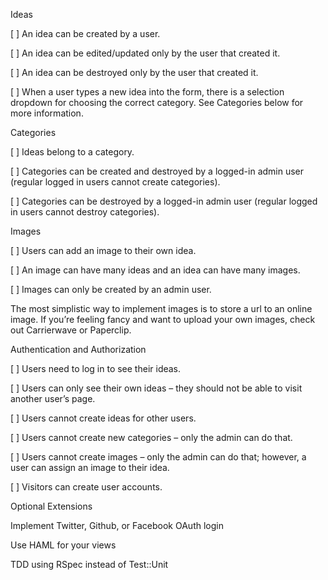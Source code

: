 Ideas

[ ] An idea can be created by a user.

[ ] An idea can be edited/updated only by the user that created it.

[ ] An idea can be destroyed only by the user that created it.

[ ] When a user types a new idea into the form, there is a selection dropdown for choosing the correct category. See Categories below for more information.

Categories

[ ] Ideas belong to a category.

[ ] Categories can be created and destroyed by a logged-in admin user (regular logged in users cannot create categories).

[ ] Categories can be destroyed by a logged-in admin user (regular logged in users cannot destroy categories).

Images

[ ] Users can add an image to their own idea.

[ ] An image can have many ideas and an idea can have many images.

[ ] Images can only be created by an admin user.

The most simplistic way to implement images is to store a url to an online image. If you’re feeling fancy and want to upload your own images, check out Carrierwave or Paperclip.

Authentication and Authorization

[ ] Users need to log in to see their ideas.

[ ] Users can only see their own ideas – they should not be able to visit another user’s page.

[ ] Users cannot create ideas for other users.

[ ] Users cannot create new categories – only the admin can do that.

[ ] Users cannot create images – only the admin can do that; however, a user can assign an image to their idea.

[ ] Visitors can create user accounts.

Optional Extensions

Implement Twitter, Github, or Facebook OAuth login

Use HAML for your views

TDD using RSpec instead of Test::Unit
